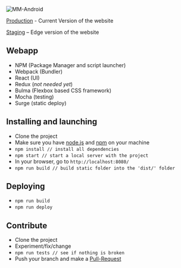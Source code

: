 ![MM-Android](https://raw.githubusercontent.com/MindMakersProject/website/master/android_alpha.png)

[Production](http://www.mindmakersproject.org) - Current Version of the website  

[Staging](http://mind-makers.surge.sh/) – Edge version of the website

## Webapp
* NPM (Package Manager and script launcher)
* Webpack (Bundler)
* React (UI)
* Redux (*not needed yet*)
* Bulma (Flexbox based CSS framework)
* Mocha (testing)
* Surge (static deploy)

## Installing and launching
* Clone the project
* Make sure you have [node.js](https://nodejs.org/en/) and [npm](https://www.npmjs.com/) on your machine
* `npm install // install all dependencies`
* `npm start // start a local server with the project`
* In your browser, go to `http://localhost:8080/`
* `npm run build // build static folder into the 'dist/' folder`

## Deploying
* `npm run build`
* `npm run deploy`

## Contribute  
* Clone the project
* Experiment/fix/change
* `npm run tests // see if nothing is broken`
* Push your branch and make a [Pull-Request](http://makeapullrequest.com/)
